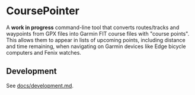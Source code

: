 # CoursePointer

A **work in progress** command-line tool that converts routes/tracks and
waypoints from GPX files into Garmin FIT course files with "course
points". This allows them to appear in lists of upcoming points, including
distance and time remaining, when navigating on Garmin devices like Edge
bicycle computers and Fenix watches.

## Development

See [docs/development.md](docs/development.md).
